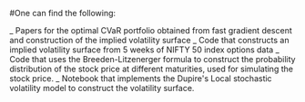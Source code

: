 #One can find the following:

_ Papers for the optimal CVaR portfolio obtained from fast gradient descent and construction of the implied volatility surface
_ Code that constructs an implied volatility surface from 5 weeks of NIFTY 50 index options data
_ Code that uses the Breeden-Litzenerger formula to construct the probability distribution of the stock price at different maturities, used for simulating the stock price.
_ Notebook that implements the Dupire's Local stochastic volatility model to construct the volatility surface.
